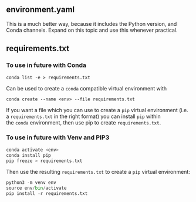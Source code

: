 ## environment.yaml

This is a much better way, because it includes the Python version, and Conda channels.  Expand on this topic and use this whenever practical.

## requirements.txt

### To use in future with Conda

`conda list -e > requirements.txt`

Can be used to create a `conda` compatible virtual environment with

`conda create --name <env> --file requirements.txt`


If you want a file which you can use to create a `pip` virtual environment (i.e. a `requirements.txt` in the right format) you can install `pip` within the `conda` environment, then use pip to create `requirements.txt`.


### To use in future with Venv and PIP3

```python
conda activate <env>
conda install pip
pip freeze > requirements.txt
```

Then use the resulting `requirements.txt` to create a `pip` virtual environment:

```python
python3 -m venv env
source env/bin/activate
pip install -r requirements.txt
```